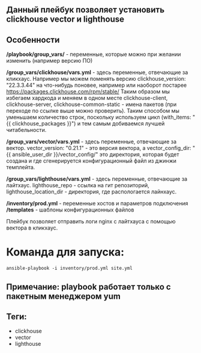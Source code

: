 ## Данный плейбук позволяет установить clickhouse  vector и lighthouse

## Особенности
**/playbook/group_vars/** - переменные, которые можно при желании изменить (например версию ПО)  

**/group_vars/clickhouse/vars.yml** - здесь переменные, отвечающие за кликхаус. Например мы можем поменять версию clickhouse_version: "22.3.3.44" на что-нибудь поновее, например или наоборот постарее https://packages.clickhouse.com/rpm/stable/ Таким образом мы избегаем хардкода и меняем в одном месте
clickhouse-client, clickhouse-server, clickhouse-common-static - имена пакетов (при переходе по ссылке выше можно проверить). Таким способом мы уменьшаем количество строк, поскольку используем цикл (with_items: "{{ clickhouse_packages }}") и тем самым добиваемся лучшей читабельности.  

**/group_vars/vector/vars.yml** - здесь переменные, отвечающие за вектор. vector_version: "0.21.1" - это версия вектора, а vector_config_dir: "{{ ansible_user_dir }}/vector_config/"  это директория, которая будет создана и где сгенерируется конфигурационный файл из джинжи темплейта.  

**/group_vars/lighthouse/vars.yml** - здесь переменные, отвечающие за лайтхаус. lighthouse_repo - ссылка на гит репозиторий, lighthouse_location_dir - директория, где распологается лайнхаус.  

**/inventory/prod.yml** - переменные хостов и параметров подключения  
**/templates** - шаблоны конфигурационных файлов  

Плейбук позволяет отправить логи nginx c лайтхауса с помощью вектора в кликхаус.  

# Команда для запуска:  
```
ansible-playbook -i inventory/prod.yml site.yml
```

## Примечание: playbook работает только с пакетным менеджером yum  

## Теги:  
- clickhouse  
- vector  
- lighthouse  

